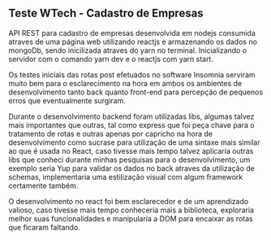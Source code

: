 ## Teste WTech - Cadastro de Empresas

API REST para cadastro de empresas desenvolvida em nodejs consumida 
atraves de uma página web utilizando reactjs e armazenando os dados
no mongoDb, sendo inicilizada atraves do yarn no terminal.
Inicializando o servidor com o comando yarn dev e o reactjs com yarn start.


Os testes iniciais das rotas post efetuados no software Insomnia 
serviram muito bem para o esclarecimento na hora em ambos os ambientes de desenvolvimento tanto back quanto front-end para percepção de pequenos erros que eventualmente surgiram.

Durante o desenvolvimento backend foram utilizadas libs, algumas talvez mais importantes que outras, tal como express que foi
peça chave para o tratamento de rotas e outras apenas por capricho na
hora de desenvolvimento como sucrase para utilização de uma sintaxe mais similar ao que é usada no React, caso tivesse mais tempo talvez aplicaria outras libs que conheci durante minhas pesquisas para o desenvolvimento, um exemplo seria Yup para validar os dados no back atraves da utilização de schemas, implementaria uma estilização visual com algum framework certamente também.

O desenvolvimento no react foi bem esclarecedor e de um aprendizado valioso, caso tivesse mais tempo conheceria mais a biblioteca, exploraria melhor suas funcionalidades e manipularia a DOM para encaixar as rotas que ficaram faltando. 

